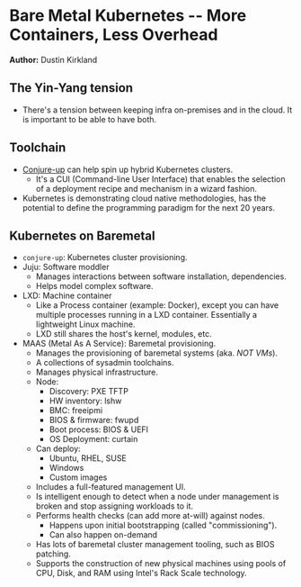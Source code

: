 # Bare Metal Kubernetes -- More Containers, Less Overhead
**Author:** Dustin Kirkland

## The Yin-Yang tension
 * There's a tension between keeping infra on-premises and in the cloud. It is important to be able to have both.

## Toolchain
 * [Conjure-up](https://github.com/conjure-up/conjure-up) can help spin up hybrid Kubernetes clusters.
   - It's a CUI (Command-line User Interface) that enables the selection of a deployment recipe and mechanism in a wizard fashion.
 * Kubernetes is demonstrating cloud native methodologies, has the potential to define the programming paradigm for the next 20 years.

## Kubernetes on Baremetal
 * `conjure-up`: Kubernetes cluster provisioning.
 * Juju: Software moddler
   - Manages interactions between software installation, dependencies.
   - Helps model complex software.
 * LXD: Machine container
   - Like a Process container (example: Docker), except you can have multiple processes running in a LXD container. Essentially a lightweight Linux machine.
   - LXD still shares the host's kernel, modules, etc.
 * MAAS (Metal As A Service): Baremetal provisioning.
   - Manages the provisioning of baremetal systems (aka. _NOT VMs_).
   - A collections of sysadmin toolchains.
   - Manages physical infrastructure.
   - Node:
     + Discovery: PXE  TFTP
     + HW inventory: lshw
     + BMC: freeipmi
     + BIOS & firmware: fwupd
     + Boot process: BIOS & UEFI
     + OS Deployment: curtain
   - Can deploy:
     + Ubuntu, RHEL, SUSE
     + Windows
     + Custom images
   - Includes a full-featured management UI.
   - Is intelligent enough to detect when a node under management is broken and stop assigning workloads to it.
   - Performs health checks (can add more at-will) against nodes.
     + Happens upon initial bootstrapping (called "commissioning").
     + Can also happen on-demand
   - Has lots of baremetal cluster management tooling, such as BIOS patching.
   - Supports the construction of new physical machines using pools of CPU, Disk, and RAM using Intel's Rack Scale technology.


